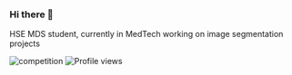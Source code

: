 ### Hi there 👋

<!--
**IvanVassi/IvanVassi** is a ✨ _special_ ✨ repository because its `README.md` (this file) appears on your GitHub profile.

Here are some ideas to get you started:

- 🔭 I’m currently working on ...
- 🌱 I’m currently learning ...
- 👯 I’m looking to collaborate on ...
- 🤔 I’m looking for help with ...
- 💬 Ask me about ...
- 📫 How to reach me: ...
- 😄 Pronouns: ...
- ⚡ Fun fact: ...
-->
HSE MDS student, currently in MedTech working on image segmentation projects

![competition](https://road-to-kaggle-grandmaster.vercel.app/api/badges/jovannv/competition/light)
![Profile views](https://gpvc.arturio.dev/alimbekovKZ)
